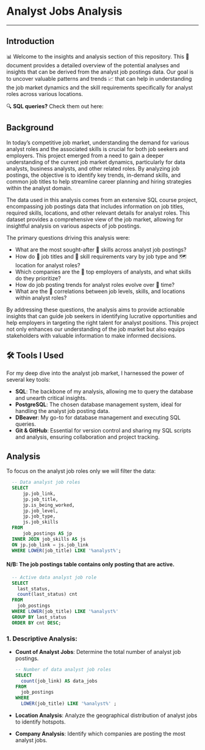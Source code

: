 # Analyst Jobs Analysis
---
## Introduction

📊 Welcome to the insights and analysis section of this repository. This 📝document provides a detailed overview of the potential analyses and insights that can be derived from the analyst job postings data. Our goal is to uncover valuable patterns and trends 📈 that can help in understanding the job market dynamics and the skill requirements specifically for analyst roles across various locations.

🔍 **SQL queries?** Check them out here:

## Background

In today’s competitive job market, understanding the demand for various analyst roles and the associated skills is crucial for both job seekers and employers. This project emerged from a need to gain a deeper understanding of the current job market dynamics, particularly for data analysts, business analysts, and other related roles. By analyzing job postings, the objective is to identify key trends, in-demand skills, and common job titles to help streamline career planning and hiring strategies within the analyst domain.

The data used in this analysis comes from an extensive SQL course project, encompassing job postings data that includes information on job titles, required skills, locations, and other relevant details for analyst roles. This dataset provides a comprehensive view of the job market, allowing for insightful analysis on various aspects of job postings.

The primary questions driving this analysis were:
  
  - What are the most sought-after 🧠 skills across analyst job postings?
  - How do 💼 job titles and 🧠 skill requirements vary by job type and 🗺️ location for analyst roles?
  - Which companies are the 🏢 top employers of analysts, and what skills do they prioritize?
  - How do job posting trends for analyst roles evolve over 📅 time?
  - What are the 🔗 correlations between job levels, skills, and locations within analyst roles?

By addressing these questions, the analysis aims to provide actionable insights that can guide job seekers in identifying lucrative opportunities and help employers in targeting the right talent for analyst positions. This project not only enhances our understanding of the job market but also equips stakeholders with valuable information to make informed decisions.

## 🛠️ Tools I Used

For my deep dive into the analyst job market, I harnessed the power of several key tools:

  - **SQL**: The backbone of my analysis, allowing me to query the database and unearth critical insights.
  - **PostgreSQL**: The chosen database management system, ideal for handling the analyst job posting data.
  - **DBeaver**: My go-to for database management and executing SQL queries.
  - **Git & GitHub**: Essential for version control and sharing my SQL scripts and analysis, ensuring collaboration and project tracking.

## Analysis

To focus on the analyst job roles only we will filter the data: 

```sql
  -- Data analyst job roles
  SELECT 
      jp.job_link,
      jp.job_title,
      jp.is_being_worked,
      jp.job_level,
      jp.job_type,
      js.job_skills
  FROM 
      job_postings AS jp
  INNER JOIN job_skills AS js 
  ON jp.job_link = js.job_link
  WHERE LOWER(job_title) LIKE '%analyst%';
  ```

#### N/B: The job postings table contains only posting that are active.
```sql
  -- Active data analyst job role
  SELECT
    last_status,
    count(last_status) cnt
  FROM
    job_postings
  WHERE LOWER(job_title) LIKE '%analyst%' 
  GROUP BY last_status 
  ORDER BY cnt DESC;
```

### 1. Descriptive Analysis:
 - **Count of Analyst Jobs**: Determine the total number of analyst job postings.
    ```sql
    -- Number of data analyst job roles
    SELECT
      count(job_link) AS data_jobs
    FROM
      job_postings
    WHERE
      LOWER(job_title) LIKE '%analyst%' ;
 - **Location Analysis**: Analyze the geographical distribution of analyst jobs to identify hotspots.

   
 - **Company Analysis**: Identify which companies are posting the most analyst jobs.







